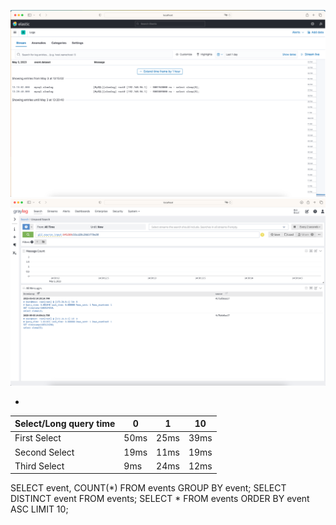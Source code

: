 ![ELK](./elk.png)
![Graylog](./graylog.png)

-
| Select/Long query time | 0    | 1    | 10   |
|------------------------|------|------|------|
| First Select           | 50ms | 25ms | 39ms |
| Second Select          | 19ms | 11ms | 19ms |
| Third Select           | 9ms  | 24ms | 12ms |

SELECT event, COUNT(*) FROM events GROUP BY event;
SELECT DISTINCT event FROM events;
SELECT * FROM events ORDER BY event ASC LIMIT 10;
